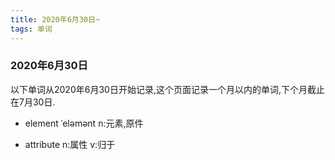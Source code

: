 ```yaml
---
title: 2020年6月30日~
tags: 单词
---
```

### 2020年6月30日
以下单词从2020年6月30日开始记录,这个页面记录一个月以内的单词,下个月截止在7月30日.
  
* element ˈeləmənt    n:元素,原件
  
* attribute n:属性    v:归于